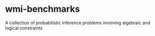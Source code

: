 # wmi-benchmarks
A collection of probabilistic inference problems involving algebraic and logical constraints
